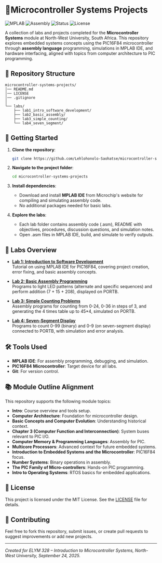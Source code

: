 # 🔌Microcontroller Systems Projects

![MPLAB](https://img.shields.io/badge/MPLAB-IDE-blue?logo=microchip&logoColor=white)
![Assembly](https://img.shields.io/badge/Assembly-Language-black?logo=code&logoColor=white)
![Status](https://img.shields.io/badge/Status-Active-success)
![License](https://img.shields.io/badge/License-MIT-green)

A collection of labs and projects completed for the **Microcontroller Systems** module at North-West University, South Africa. This repository explores embedded systems concepts using the PIC16F84 microcontroller through **assembly language** programming, simulations in MPLAB IDE, and hardware interfacing, aligned with topics from computer architecture to PIC programming.

## 📂 Repository Structure
```plaintext
microcontroller-systems-projects/
│── README.md
│── LICENSE
│── .gitignore
│
└── labs/
    ├── lab1_intro_software_development/
    ├── lab2_basic_assembly/
    ├── lab3_simple_counting/
    └── lab4_seven_segment/
```

## 🚀 Getting Started
1. **Clone the repository**:
   ```bash
   git clone https://github.com/Lehlohonolo-Saohatse/microcontroller-systems-projects.git
   ```
2. **Navigate to the project folder**:
   ```bash
   cd microcontroller-systems-projects
   ```
3. **Install dependencies**:
   - Download and install **MPLAB IDE** from Microchip's website for compiling and simulating assembly code.
   - No additional packages needed for basic labs.

4. **Explore the labs**:
   - Each lab folder contains assembly code (.asm), README with objectives, procedures, discussion questions, and simulation notes.
   - Open .asm files in MPLAB IDE, build, and simulate to verify outputs.

## 🧪 Labs Overview
- **[Lab 1: Introduction to Software Development](labs/lab1_intro_software_development/)**  
  Tutorial on using MPLAB IDE for PIC16F84, covering project creation, error fixing, and basic assembly concepts.

- **[Lab 2: Basic Assembly Programming](labs/lab2_basic_assembly/)**  
  Programs to light LED patterns (alternate and specific sequences) and perform addition (7 + 15 + 208), displayed on PORTB.

- **[Lab 3: Simple Counting Problems](labs/lab3_simple_counting/)**  
  Assembly programs for counting from 0-24, 0-36 in steps of 3, and generating the 4 times table up to 45*4, simulated on PORTB.

- **[Lab 4: Seven-Segment Display](labs/lab4_seven_segment/)**  
  Programs to count 0-99 (binary) and 0-9 (on seven-segment display) connected to PORTB, with simulation and error analysis.

## 🛠️ Tools Used
- **MPLAB IDE**: For assembly programming, debugging, and simulation.
- **PIC16F84 Microcontroller**: Target device for all labs.
- **Git**: For version control.

## 📚 Module Outline Alignment
This repository supports the following module topics:
- **Intro**: Course overview and tools setup.
- **Computer Architecture**: Foundation for microcontroller design.
- **Basic Concepts and Computer Evolution**: Understanding historical context.
- **Chapter 3 (Computer Function and Interconnection)**: System buses relevant to PIC I/O.
- **Computer Memory & Programming Languages**: Assembly for PIC.
- **Multicore Processors**: Advanced context for future embedded systems.
- **Introduction to Embedded Systems and the Microcontroller**: PIC16F84 focus.
- **Number Systems**: Binary operations in assembly.
- **The PIC Family of Micro-controllers**: Hands-on PIC programming.
- **Intro to Operating Systems**: RTOS basics for embedded applications.

## 📝 License
This project is licensed under the MIT License. See the [LICENSE](LICENSE) file for details.

## 🙌 Contributing
Feel free to fork this repository, submit issues, or create pull requests to suggest improvements or add new projects.

---

*Created for ELYM 328 – Introduction to Microcontroller Systems, North-West University, September 24, 2025.*
